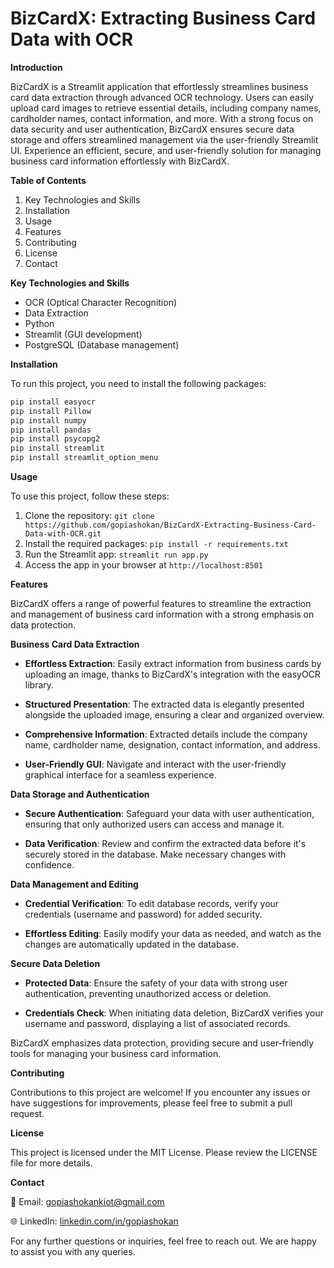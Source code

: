# BizCardX: Extracting Business Card Data with OCR

**Introduction**

BizCardX is a Streamlit application that effortlessly streamlines business card data extraction through advanced OCR technology. Users can easily upload card images to retrieve essential details, including company names, cardholder names, contact information, and more. With a strong focus on data security and user authentication, BizCardX ensures secure data storage and offers streamlined management via the user-friendly Streamlit UI. Experience an efficient, secure, and user-friendly solution for managing business card information effortlessly with BizCardX.

**Table of Contents**

1. Key Technologies and Skills
2. Installation
3. Usage
4. Features
5. Contributing
6. License
7. Contact

**Key Technologies and Skills**

- OCR (Optical Character Recognition)
- Data Extraction
- Python
- Streamlit (GUI development)
- PostgreSQL (Database management)


**Installation**

To run this project, you need to install the following packages:

```python
pip install easyocr
pip install Pillow
pip install numpy
pip install pandas
pip install psycopg2
pip install streamlit
pip install streamlit_option_menu
```

**Usage**

To use this project, follow these steps:

1. Clone the repository: ```git clone https://github.com/gopiashokan/BizCardX-Extracting-Business-Card-Data-with-OCR.git```
2. Install the required packages: ```pip install -r requirements.txt```
3. Run the Streamlit app: ```streamlit run app.py```
4. Access the app in your browser at ```http://localhost:8501```

**Features**

BizCardX offers a range of powerful features to streamline the extraction and management of business card information with a strong emphasis on data protection.

**Business Card Data Extraction**

- **Effortless Extraction**: Easily extract information from business cards by uploading an image, thanks to BizCardX's integration with the easyOCR library.

- **Structured Presentation**: The extracted data is elegantly presented alongside the uploaded image, ensuring a clear and organized overview.

- **Comprehensive Information**: Extracted details include the company name, cardholder name, designation, contact information, and address.

- **User-Friendly GUI**: Navigate and interact with the user-friendly graphical interface for a seamless experience.

**Data Storage and Authentication**

- **Secure Authentication**: Safeguard your data with user authentication, ensuring that only authorized users can access and manage it.

- **Data Verification**: Review and confirm the extracted data before it's securely stored in the database. Make necessary changes with confidence.

**Data Management and Editing**

- **Credential Verification**: To edit database records, verify your credentials (username and password) for added security.

- **Effortless Editing**: Easily modify your data as needed, and watch as the changes are automatically updated in the database.

**Secure Data Deletion**

- **Protected Data**: Ensure the safety of your data with strong user authentication, preventing unauthorized access or deletion.

- **Credentials Check**: When initiating data deletion, BizCardX verifies your username and password, displaying a list of associated records.

BizCardX emphasizes data protection, providing secure and user-friendly tools for managing your business card information.


**Contributing**

Contributions to this project are welcome! If you encounter any issues or have suggestions for improvements, please feel free to submit a pull request.

**License**

This project is licensed under the MIT License. Please review the LICENSE file for more details.

**Contact**

📧 Email: gopiashokankiot@gmail.com 

🌐 LinkedIn: [linkedin.com/in/gopiashokan](https://www.linkedin.com/in/gopiashokan)

For any further questions or inquiries, feel free to reach out. We are happy to assist you with any queries.
